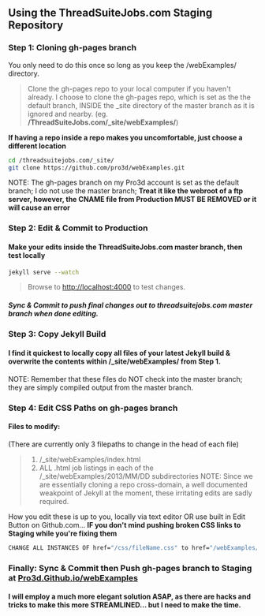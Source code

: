 ## Using the ThreadSuiteJobs.com Staging Repository
### Step 1: Cloning gh-pages branch
You only need to do this once so long as you keep the /webExamples/ directory.
 > Clone the gh-pages repo to your local computer if you haven't already.
 > I choose to clone the gh-pages repo, which is set as the the default branch, INSIDE the _site directory of the master branch as it is ignored and nearby.
(eg. **/ThreadSuiteJobs.com/_site/webExamples/**)

__If having a repo inside a repo makes you uncomfortable, just choose a different location__

```bash
cd /threadsuitejobs.com/_site/
git clone https://github.com/pro3d/webExamples.git
```
NOTE: The gh-pages branch on my Pro3d account is set as the default branch; I do not use the master branch; **Treat it like the webroot of a ftp server, however, the CNAME file from Production MUST BE REMOVED or it will cause an error**

### Step 2: Edit & Commit to Production
#### Make your edits inside the ThreadSuiteJobs.com master branch, then test locally
```bash
jekyll serve --watch
```
 >Browse to [http://localhost:4000](http://localhost:4000) to test changes.

##### Sync & Commit to push final changes out to threadsuitejobs.com master branch when done editing.

### Step 3: Copy Jekyll Build
#### I find it quickest to locally copy all files of your latest Jekyll build & overwrite the contents within /_site/webExamples/ from Step 1.
NOTE: Remember that these files do NOT check into the master branch; they are simply compiled output from the master branch.

### Step 4: Edit CSS Paths on gh-pages branch
#### Files to modify:
(There are currently only 3 filepaths to change in the head of each file)
 >1. /_site/webExamples/index.html
 >2. ALL .html job listings in each of the /_site/webExamples/2013/MM/DD subdirectories
NOTE: Since we are essentially cloning a repo cross-domain, a well documented weakpoint of Jekyll at the moment, these irritating edits are sadly required.

How you edit these is up to you, locally via text editor OR use built in Edit Button on Github.com... **IF you don't mind pushing broken CSS links to Staging while you're fixing them**
```bash
CHANGE ALL INSTANCES OF href="/css/fileName.css" to href="/webExamples/css/fileName.css" to match the gh-pages path.
```
### Finally: Sync & Commit then Push gh-pages branch to Staging at [Pro3d.Github.io/webExamples](http://pro3d.github.io/webExamples)

#### I will employ a much more elegant solution ASAP, as there are hacks and tricks to make this more STREAMLINED... but I need to make the time.
